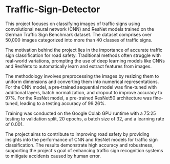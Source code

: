 # Traffic-Sign-Detector
This project focuses on classifying images of traffic signs using convolutional neural network (CNN) and ResNet models trained on the German Traffic Sign Benchmark dataset. The dataset comprises over 50,000 images categorized into more than 40 classes of traffic signs.

The motivation behind the project lies in the importance of accurate traffic sign classification for road safety. Traditional methods often struggle with real-world variations, prompting the use of deep learning models like CNNs and ResNets to automatically learn and extract features from images.

The methodology involves preprocessing the images by resizing them to uniform dimensions and converting them into numerical representations. For the CNN model, a pre-trained sequential model was fine-tuned with additional layers, batch normalization, and dropout to improve accuracy to 97%. For the ResNet model, a pre-trained ResNet50 architecture was fine-tuned, leading to a testing accuracy of 99.26%.

Training was conducted on the Google Colab GPU runtime with a 75:25 testing to validation split, 20 epochs, a batch size of 32, and a learning rate of 0.001.

The project aims to contribute to improving road safety by providing insights into the performance of CNN and ResNet models for traffic sign classification. The results demonstrate high accuracy and robustness, supporting the project's goal of enhancing traffic sign recognition systems to mitigate accidents caused by human error.
